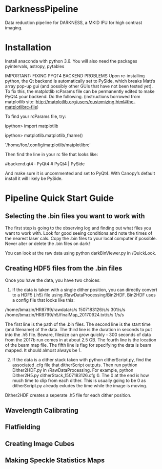 # DarknessPipeline
Data reduction pipeline for DARKNESS, a MKID IFU for high contrast imaging.

Installation
============

Install anaconda with python 3.6.  You will also need the packages pyintervals, astropy, pytables

IMPORTANT: FIXING PYQT4 BACKEND PROBLEMS
Upon re-installing python, the Qt backend is automatically set to PySide, which breaks Matt’s array pop-up gui (and possibly other GUIs that have not been tested yet). To fix this, the matplotlib rcParams file can be permanently edited to make PyQt4 your backend. Do the following. (instructions borrowed from matplotlib site: http://matplotlib.org/users/customizing.html#the-matplotlibrc-file)
 
To find your rcParams file, try:

ipython> import matplotlib

ipython> matplotlib.matplotlib_fname()

'/home/foo/.config/matplotlib/matplotlibrc'
 
Then find the line in your rc file that looks like:

#backend.qt4 : PyQt4        # PyQt4 | PySide
 
And make sure it is uncommented and set to PyQt4. With Canopy’s default install it will likely be PySide.


Pipeline Quick Start Guide
==========================

Selecting the .bin files you want to work with
----------------------------------------------

The first step is going to the observing log and finding out what files you want to work with. Look for good seeing conditions and note the times of the nearest laser cals.  Copy the .bin files to your local computer if possible.  Never alter or delete the .bin files on dark!

You can look at the raw data using python darkBinViewer.py in /QuickLook. 
 

Creating HDF5 files from the .bin files
----------------------------------------------

Once you have the data, you have two choices:

1.  If the data is taken with a single dither position, you can directly convert to a HDF5 (.h5) file using /RawDataProcessing/Bin2HDF.  Bin2HDF uses a config file that looks like this:

/home/bmazin/HR8799/rawdata/s/s
1507183126/s/s
301/s/s
/home/bmazin/HR8799/h5/finalMap_20170924.txt/s/s
1/s/s

The first line is the path of the .bin files.
The second line is the start time (and filename) of the data.
The third line is the duration in seconds to put into the .h5 file. Beware, filesize can grow quickly - 300 seconds of data from the 2017b run comes in at about 2.5 GB.
The fourth line is the location of the beam map file.
The fifth line is flag for specifying the data is beam mapped. It should almost always be 1.

2. If the data is a dither stack taken with python ditherScript.py, find the associated .cfg file that ditherScript outputs.  Then run pythion Dither2HDF.py in /RawDataProcessing.  For example, python Dither2H5.py ditherStack_1507183126.cfg 0.  The 0 at the end is how much time to clip from each dither.  This is usually going to be 0 as ditherScript.py already exludes the time while the image is moving.

Dither2HDF creates a seperate .h5 file for each dither position.


Wavelength Calibrating
----------------------------------------------


Flatfielding
----------------------------------------------


Creating Image Cubes
----------------------------------------------



Making Speckle Statistics Maps
----------------------------------------------
